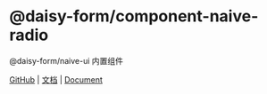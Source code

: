 # @daisy-form/component-naive-radio

@daisy-form/naive-ui 内置组件

[GitHub](https://github.com/xmlKevin/daisy-form) | [文档](http://daisy-form.com/v3/) | [Document](http://daisy-form.com/v3/)

